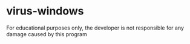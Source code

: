 # virus-windows
For educational purposes only, the developer is not responsible for any damage caused by this program
